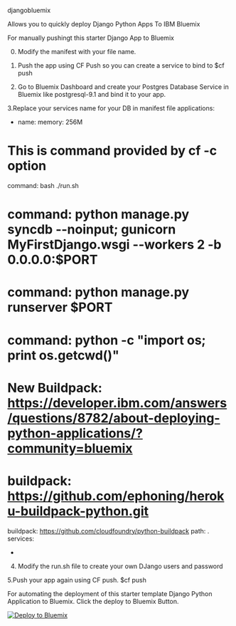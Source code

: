 djangobluemix

Allows you to quickly deploy Django Python Apps To IBM Bluemix

For manually pushingt this starter Django App to Bluemix

0. Modify the manifest with your file name. 

1. Push the app using CF Push so you can create a service to bind to
$cf push <your app name>

2. Go to Bluemix Dashboard and create your Postgres Database Service in Bluemix
like postgresql-9.1 and bind it to your app.

3.Replace your services name for your DB in manifest file
applications:
- name: <your app name>
  memory: 256M
# This is command provided by cf -c option  
  command: bash ./run.sh
#  command: python manage.py syncdb --noinput; gunicorn MyFirstDjango.wsgi --workers 2 -b 0.0.0.0:$PORT
#  command: python manage.py runserver $PORT
#  command: python -c "import os; print os.getcwd()"
#  New Buildpack: https://developer.ibm.com/answers/questions/8782/about-deploying-python-applications/?community=bluemix
#  buildpack: https://github.com/ephoning/heroku-buildpack-python.git
  buildpack: https://github.com/cloudfoundry/python-buildpack
  path: .
  services:
  - <your db service name>

4. Modify the run.sh file to create your own DJango users and password

5.Push your app again using CF push.
$cf push <your app name>


For automating the deployment of this starter template Django Python Application to Bluemix. Click the deploy to Bluemix Button.


[![Deploy to Bluemix](https://bluemix.net/deploy/button.png)](https://bluemix.net/deploy?repository=http://goo.gl/mXgcwK)
